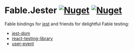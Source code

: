 # Fable.Jester [![Nuget](https://img.shields.io/nuget/v/Fable.Jester.svg?maxAge=0&colorB=brightgreen)](https://www.nuget.org/packages/Fable.Jester) [![Nuget](https://img.shields.io/nuget/v/Fable.ReactTestingLibrary.svg?maxAge=0&colorB=brightgreen)](https://www.nuget.org/packages/Fable.ReactTestingLibrary)

Fable bindings for [jest](https://github.com/facebook/jest) and friends for delightful Fable testing:
 * [jest-dom](https://github.com/testing-library/jest-dom)
 * [react-testing-library](https://github.com/testing-library/react-testing-library)
 * [user-event](https://github.com/testing-library/user-event)
